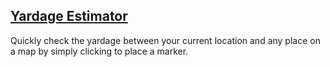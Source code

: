 ## [Yardage Estimator](https://yusefouda.com/yardage-estimator)

Quickly check the yardage between your current location and any place on a map by simply clicking to place a marker.

